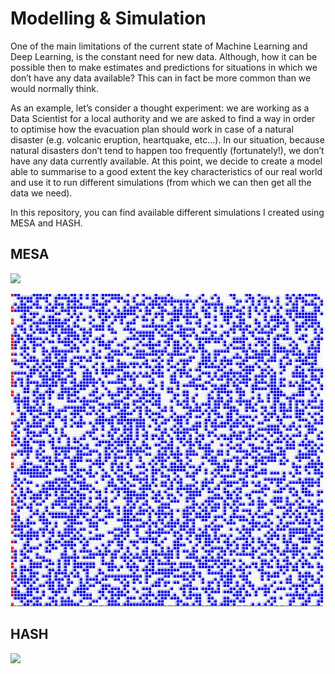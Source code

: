 # Modelling & Simulation

One of the main limitations of the current state of Machine Learning and Deep Learning, is the constant need for new data. Although, how it can be possible then to make estimates and predictions for situations in which we don’t have any data available? This can in fact be more common than we would normally think. 

As an example, let’s consider a thought experiment: we are working as a Data Scientist for a local authority and we are asked to find a way in order to optimise how the evacuation plan should work in case of a natural disaster (e.g. volcanic eruption, heartquake, etc…). In our situation, because natural disasters don’t tend to happen too frequently (fortunately!), we don’t have any data currently available. At this point, we decide to create a model able to summarise to a good extent the key characteristics of our real world and use it to run different simulations (from which we can then get all the data we need).

In this repository, you can find available different simulations I created using MESA and HASH.

## MESA

![](forest1.gif)

![](forest2.gif)

## HASH

![](hash.gif)
